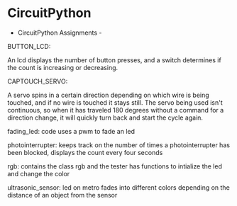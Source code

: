# CircuitPython
- CircuitPython Assignments -

BUTTON_LCD:

An lcd displays the number of button presses, and a switch determines if the count is increasing or decreasing.

CAPTOUCH_SERVO:

A servo spins in a certain direction depending on which wire is being touched, and if no wire is touched it stays still. The servo being used isn't continuous, so when it has traveled 180 degrees without a command for a direction change, it will quickly turn back and start the cycle again.

fading_led:
   code uses a pwm to fade an led

photointerrupter:
   keeps track on the number of times a photointerrupter has been blocked,
   displays the count every four seconds

rgb:
   contains the class rgb and the tester
   has functions to intialize the led and change the color

ultrasonic_sensor:
   led on metro fades into different colors depending on the distance of an object from the sensor
